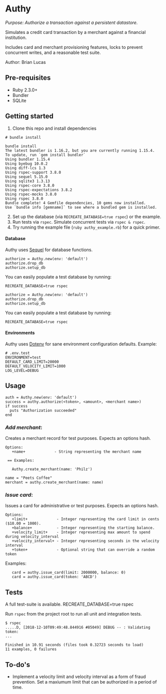 # Authy

*Purpose: Authorize a transaction against a persistent datastore.*

Simulates a credit card transaction by a merchant against a financial institution. 

Includes card and merchant provisioning features, locks to prevent concurrent writes, and a reasonable test suite.

Author: Brian Lucas

## Pre-requisites
- Ruby 2.3.0+ 
- Bundler
- SQLite

## Getting started
1. Clone this repo and install dependencies

```
# bundle install

bundle install
The latest bundler is 1.16.2, but you are currently running 1.15.4.
To update, run `gem install bundler`
Using bundler 1.15.4
Using byebug 10.0.2
Using diff-lcs 1.3
Using rspec-support 3.8.0
Using sequel 5.15.0
Using sqlite3 1.3.13
Using rspec-core 3.8.0
Using rspec-expectations 3.8.2
Using rspec-mocks 3.8.0
Using rspec 3.8.0
Bundle complete! 4 Gemfile dependencies, 10 gems now installed.
Use `bundle info [gemname]` to see where a bundled gem is installed.
```

2. Set up the database (via `RECREATE_DATABASE=true rspec`) or the example.
3. Run tests via `rspec`.  Simulate concurrent tests via `rspec & rspec`.
4. Try running the example file (`ruby authy_example.rb`) for a quick primer.

#### Database
Authy uses [Sequel](https://github.com/jeremyevans/sequel) for database functions. 

```
authorize = Authy.new(env: 'default')
authorize.drop_db
authorize.setup_db
```

You can easily populate a test database by running:

```
RECREATE_DATABASE=true rspec
```


```
authorize = Authy.new(env: 'default')
authorize.drop_db
authorize.setup_db
```

You can easily populate a test database by running:

```
RECREATE_DATABASE=true rspec
```

#### Environments

Authy uses [Dotenv](https://github.com/bkeepers/dotenv) for sane environment configuration defaults. 
Example:
```
# .env.test
ENVIRONMENT=test
DEFAULT_CARD_LIMIT=20000
DEFAULT_VELOCITY_LIMIT=1000
LOG_LEVEL=DEBUG
```


## Usage

```
auth = Authy.new(env: 'default')
success = authy.authorize(<token>, <amount>, <merchant name>)
if success
  puts "Authorization succeeded"
end
```

### *Add merchant*:

Creates a merchant record for test purposes.
Expects an options hash.
```
Options:
   +name+             - String representing the merchant name

 == Examples:

   Authy.create_merchant(name: 'Philz')
```

```
name = "Peets Coffee"
merchant = authy.create_merchant(name: name)
```

### *Issue card*:

Issues a card for administrative or test purposes.
Expects an options hash.
```
Options:
   +limit+             - Integer representing the card limit in cents ($10.00 = 1000).
   +balance+           - Integer representing the starting balance.
   +velocity_limit+    - Integer representing max amount to spend during velocity_interval
   +velocity_interval+ - Integer representing seconds in the velocity interval
   +token+             - Optional string that can override a random token
```
Examples:
```
   card = authy.issue_card(limit: 2000000, balance: 0)
   card = authy.issue_card(token: 'ABCD')
```

## Tests
A full test-suite is available.
RECREATE_DATABASE=true rspec

Run `rspec` from the project root to run all unit and integration tests.

```
$ rspec
.....D, [2018-12-10T09:49:48.844916 #85049] DEBUG -- : Validating token:
...

Finished in 10.91 seconds (files took 0.32723 seconds to load)
11 examples, 0 failures
```

## To-do's
- Implement a velocity limit and velocity interval as a form of fraud prevention.  Set a maxiumum limit that can be authorized in a period of time.